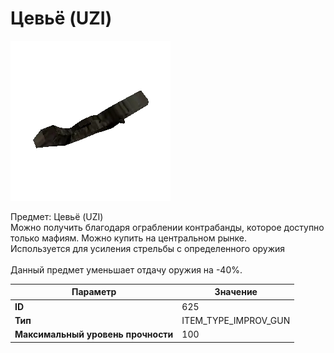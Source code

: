 # Цевьё (UZI)

![Item Image](../img/625.webp?raw=true)

Предмет: Цевьё (UZI)<br>Можно получить благодаря ограблении контрабанды, которое доступно<br>только мафиям. Можно купить на центральном рынке. <br>Используется для усиления стрельбы с определенного оружия<br><br>Данный предмет уменьшает отдачу оружия на -40%.<br>


| Параметр | Значение |
|----------|----------|
| **ID** | 625 |
| **Тип** | ITEM_TYPE_IMPROV_GUN |
| **Максимальный уровень прочности** | 100 |

